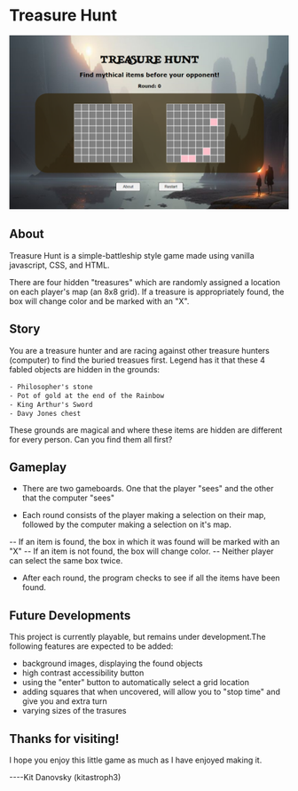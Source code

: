 # Treasure Hunt

![Screenshot of Treasure Hunt game on browser screen](TreasureHunt.png)

## About

Treasure Hunt is a simple-battleship style game made using vanilla javascript, CSS, and HTML. 

There are four hidden "treasures" which are randomly assigned a location on each player's map (an 8x8 grid). If a treasure is appropriately found, the box will change color and be marked with an "X". 

## Story

You are a treasure hunter and are racing against other treasure hunters (computer) to find the buried treasues first. Legend has it that these 4 fabled objects are hidden in the grounds:

    - Philosopher's stone 
    - Pot of gold at the end of the Rainbow
    - King Arthur's Sword
    - Davy Jones chest

These grounds are magical and where these items are hidden are different for every person.
Can you find them all first?

## Gameplay

* There are two gameboards. One that the player "sees" and the other that the computer "sees"

* Each round consists of the player making a selection on their map, followed by the computer making a selection on it's map. 

-- If an item is found, the box in which it was found will be marked with an "X"
-- If an item is not found, the box will change color. 
-- Neither player can select the same box twice.

* After each round, the program checks to see if all the items have been found.  

## Future Developments

This project is currently playable, but remains under development.The following features are expected to be added:

* background images, displaying the found objects
* high contrast accessibility button
* using the "enter" button to automatically select a grid location
* adding squares that when uncovered, will allow you to "stop time" and give you and extra turn
* varying sizes of the trasures

## Thanks for visiting!

I hope you enjoy this little game as much as I have enjoyed making it. 

----Kit Danovsky (kitastroph3)
